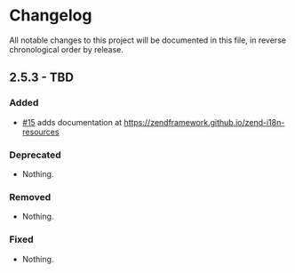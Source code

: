 # Changelog

All notable changes to this project will be documented in this file, in reverse chronological order by release.

## 2.5.3 - TBD

### Added

- [#15](https://github.com/zendframework/zend-i18n-resources/pull/15) adds
  documentation at https://zendframework.github.io/zend-i18n-resources

### Deprecated

- Nothing.

### Removed

- Nothing.

### Fixed

- Nothing.
